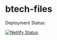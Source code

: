 # btech-files

Deployment Status:

[![Netlify Status](https://api.netlify.com/api/v1/badges/eb24953b-95bd-4593-bb6a-73dfcc28817a/deploy-status)](https://app.netlify.com/sites/files-agamya/deploys)